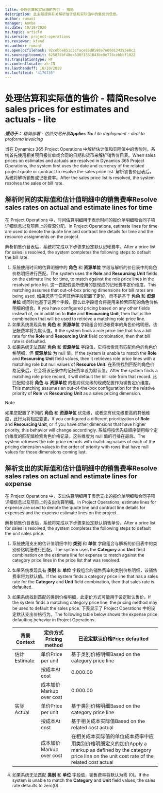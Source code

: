 ```yaml
---
title: 处理估算和实际值的售价 - 精简
description: 此主题提供有关解析估计值和实际值中的售价的信息。
author: rumant
manager: Annbe
ms.date: 10/19/2020
ms.topic: article
ms.service: project-operations
ms.reviewer: kfend
ms.author: rumant
ms.openlocfilehash: 92cebbe851c3cface86d0580e7e060134295e8c2
ms.sourcegitcommit: 625878bf48ea530f3381843be0e778cebbbf1922
ms.translationtype: HT
ms.contentlocale: zh-CN
ms.lasthandoff: 10/30/2020
ms.locfileid: "4176735"
---
```

# <a name="resolve-sales-prices-for-estimates-and-actuals---lite"></a><span data-ttu-id="f6f4a-103">处理估算和实际值的售价 - 精简</span><span class="sxs-lookup"><span data-stu-id="f6f4a-103">Resolve sales prices for estimates and actuals - lite</span></span>

<span data-ttu-id="f6f4a-104">_**适用于：** 精简部署 - 估价交易开票_</span><span class="sxs-lookup"><span data-stu-id="f6f4a-104">_**Applies To:** Lite deployment - deal to proforma invoicing_</span></span>

<span data-ttu-id="f6f4a-105">当在 Dynamics 365 Project Operations 中解析估计值和实际值中的售价时，系统首先使用相关项目报价单或合同的日期和货币来解析销售价目表。</span><span class="sxs-lookup"><span data-stu-id="f6f4a-105">When sales prices on estimates and actuals are resolved in Dynamics 365 Project Operations, the system first uses the date and currency of the related project quote or contract to resolve the sales price list.</span></span> <span data-ttu-id="f6f4a-106">解析销售价目表后，系统将解析销售或记帐费率。</span><span class="sxs-lookup"><span data-stu-id="f6f4a-106">After the sales price list is resolved, the system resolves the sales or bill rate.</span></span>

## <a name="resolve-sales-rates-on-actual-and-estimate-lines-for-time"></a><span data-ttu-id="f6f4a-107">解析时间的实际值和估计值明细中的销售费率</span><span class="sxs-lookup"><span data-stu-id="f6f4a-107">Resolve sales rates on actual and estimate lines for time</span></span>

<span data-ttu-id="f6f4a-108">在 Project Operations 中，时间估算明细用于表示时间的报价单明细和合同子项详细信息以及项目上的资源分配。</span><span class="sxs-lookup"><span data-stu-id="f6f4a-108">In Project Operations, estimate lines for time are used to denote the quote line and contract line details for time and the resource assignments on the project.</span></span>

<span data-ttu-id="f6f4a-109">解析销售价目表后，系统将完成以下步骤来设定默认记帐费率。</span><span class="sxs-lookup"><span data-stu-id="f6f4a-109">After a price list for sales is resolved, the system completes the following steps to default the bill rate.</span></span>

1. <span data-ttu-id="f6f4a-110">系统使用时间的估算明细中的 **角色** 和 **资源单位** 字段与解析的价目表中的角色价格明细进行匹配。</span><span class="sxs-lookup"><span data-stu-id="f6f4a-110">The system uses the **Role** and **Resourcing Unit** fields on the estimate line for time, to match against the role price lines in the resolved price list.</span></span> <span data-ttu-id="f6f4a-111">这一匹配假设所使用的是现成的记帐费率定价维度。</span><span class="sxs-lookup"><span data-stu-id="f6f4a-111">This matching assumes that out-of-box pricing dimensions for bill rates are being used.</span></span> <span data-ttu-id="f6f4a-112">如果您基于任何其他字段配置了定价，而不是基于 **角色** 和 **资源单位** 或同时也基于这两个字段，那么此字段组合将是用来检索匹配的角色价格明细的组合。</span><span class="sxs-lookup"><span data-stu-id="f6f4a-112">If you have configured pricing based on any other fields instead of, or in addition to **Role** and **Resourcing Unit**, then that is the combination that will be used to retrieve a matching role price line.</span></span>
2. <span data-ttu-id="f6f4a-113">如果系统发现具有 **角色** 和 **资源单位** 字段组合的记帐费率的角色价格明细，该记帐费率将为默认值。</span><span class="sxs-lookup"><span data-stu-id="f6f4a-113">If the system finds a role price line that has a bill rate for the **Role** and **Resourcing Unit** field combination, then that bill rate is defaulted.</span></span>
3. <span data-ttu-id="f6f4a-114">如果系统无法匹配 **角色** 和 **资源单位** 字段值，它将检索具有匹配角色的角色价格明细，但 **资源单位** 为 null 值。</span><span class="sxs-lookup"><span data-stu-id="f6f4a-114">If the system is unable to match the **Role** and **Resourcing Unit** field values, then it retrieves role price lines with a matching role but null values of **Resource Unit**.</span></span> <span data-ttu-id="f6f4a-115">在系统找到匹配的角色价格记录后，它会将该记录中的记帐费率设为默认值。</span><span class="sxs-lookup"><span data-stu-id="f6f4a-115">After the system finds a matching role price record, it will default the bill rate from that record.</span></span> <span data-ttu-id="f6f4a-116">此匹配假设将 **角色** 与 **资源单位** 的相对优先级的现成配置作为销售定价维度。</span><span class="sxs-lookup"><span data-stu-id="f6f4a-116">This matching assumes an out-of-the-box configuration for the relative priority of **Role** vs **Resourcing Unit** as a sales pricing dimension.</span></span>

> [!NOTE]
> <span data-ttu-id="f6f4a-117">如果您配置了不同的 **角色** 和 **资源单位** 优先级，或者您有优先级更高的其他维度，此行为将相应变更。</span><span class="sxs-lookup"><span data-stu-id="f6f4a-117">If you configured a different prioritization of **Role** and **Resourcing Unit**, or if you have other dimensions that have higher priority, this behavior will change accordingly.</span></span> <span data-ttu-id="f6f4a-118">系统将按优先级顺序使用每个定价维度的匹配值检索角色价格记录，这些维度为 null 值的行排在最后。</span><span class="sxs-lookup"><span data-stu-id="f6f4a-118">The system retrieves the role price records with matching values of each of the pricing dimension values in the order of priority with rows that have null values for those dimensions coming last.</span></span>

## <a name="resolve-sales-rates-on-actual-and-estimate-lines-for-expense"></a><span data-ttu-id="f6f4a-119">解析支出的实际值和估计值明细中的销售费率</span><span class="sxs-lookup"><span data-stu-id="f6f4a-119">Resolve sales rates on actual and estimate lines for expense</span></span>

<span data-ttu-id="f6f4a-120">在 Project Operations 中，支出估算明细用于表示支出的报价单明细和合同子项详细信息以及项目上的支出估算明细。</span><span class="sxs-lookup"><span data-stu-id="f6f4a-120">In Project Operations, estimate lines for expense are used to denote the quote line and contract line details for expenses and the expense estimate lines on the project.</span></span>

<span data-ttu-id="f6f4a-121">解析销售价目表后，系统将完成以下步骤来设定默认销售单价。</span><span class="sxs-lookup"><span data-stu-id="f6f4a-121">After a price list for sales is resolved, the system completes the following steps to default the unit sales price.</span></span>

1. <span data-ttu-id="f6f4a-122">系统使用支出的估计值明细中的 **类别** 和 **单位** 字段组合与解析的价目表中的类别价格明细进行匹配。</span><span class="sxs-lookup"><span data-stu-id="f6f4a-122">The system uses the **Category** and **Unit** field combination on the estimate line for expense to match against the category price lines in the price list that was resolved.</span></span>
2. <span data-ttu-id="f6f4a-123">如果系统发现具有 **类别** 和 **单位** 字段组合的销售费率的类别价格明细，该销售费率将为默认值。</span><span class="sxs-lookup"><span data-stu-id="f6f4a-123">If the system finds a category price line that has a sales rate for the **Category** and **Unit** field combination, then that sales rate is defaulted.</span></span>
3. <span data-ttu-id="f6f4a-124">如果系统找到匹配的类别价格明细，此定价方式可能用于设定默认售价。</span><span class="sxs-lookup"><span data-stu-id="f6f4a-124">If the system finds a matching category price line, the pricing method may be used to default the sales price.</span></span> <span data-ttu-id="f6f4a-125">下表显示了 Project Operations 中的设定默认支出价格行为。</span><span class="sxs-lookup"><span data-stu-id="f6f4a-125">The following table below shows the expense price defaulting behavior in Project Operations.</span></span>

    | <span data-ttu-id="f6f4a-126">背景</span><span class="sxs-lookup"><span data-stu-id="f6f4a-126">Context</span></span> | <span data-ttu-id="f6f4a-127">定价方式</span><span class="sxs-lookup"><span data-stu-id="f6f4a-127">Pricing method</span></span> | <span data-ttu-id="f6f4a-128">已设定默认价格</span><span class="sxs-lookup"><span data-stu-id="f6f4a-128">Price defaulted</span></span> |
    | --- | --- | --- |
    | <span data-ttu-id="f6f4a-129">估计</span><span class="sxs-lookup"><span data-stu-id="f6f4a-129">Estimate</span></span> | <span data-ttu-id="f6f4a-130">单价</span><span class="sxs-lookup"><span data-stu-id="f6f4a-130">Price per unit</span></span> | <span data-ttu-id="f6f4a-131">基于类别价格明细</span><span class="sxs-lookup"><span data-stu-id="f6f4a-131">Based on the category price line</span></span> |
    | &nbsp; | <span data-ttu-id="f6f4a-132">按成本</span><span class="sxs-lookup"><span data-stu-id="f6f4a-132">At cost</span></span> | <span data-ttu-id="f6f4a-133">0.00</span><span class="sxs-lookup"><span data-stu-id="f6f4a-133">0.00</span></span> |
    | &nbsp; | <span data-ttu-id="f6f4a-134">成本加价</span><span class="sxs-lookup"><span data-stu-id="f6f4a-134">Markup over cost</span></span> | <span data-ttu-id="f6f4a-135">0.00</span><span class="sxs-lookup"><span data-stu-id="f6f4a-135">0.00</span></span> |
    | <span data-ttu-id="f6f4a-136">实际</span><span class="sxs-lookup"><span data-stu-id="f6f4a-136">Actual</span></span> | <span data-ttu-id="f6f4a-137">单价</span><span class="sxs-lookup"><span data-stu-id="f6f4a-137">Price per unit</span></span> | <span data-ttu-id="f6f4a-138">基于类别价格明细</span><span class="sxs-lookup"><span data-stu-id="f6f4a-138">Based on the category price line</span></span> |
    | &nbsp; | <span data-ttu-id="f6f4a-139">按成本</span><span class="sxs-lookup"><span data-stu-id="f6f4a-139">At cost</span></span> | <span data-ttu-id="f6f4a-140">基于相关成本实际值</span><span class="sxs-lookup"><span data-stu-id="f6f4a-140">Based on the related cost actual</span></span> |
    | &nbsp; | <span data-ttu-id="f6f4a-141">成本加价</span><span class="sxs-lookup"><span data-stu-id="f6f4a-141">Markup over cost</span></span> | <span data-ttu-id="f6f4a-142">在相关成本实际值的单位成本费率中应用类别价格明细定义的加价</span><span class="sxs-lookup"><span data-stu-id="f6f4a-142">Apply a markup as defined by the category price line on the unit cost rate of the related cost actual</span></span> |

4. <span data-ttu-id="f6f4a-143">如果系统无法匹配 **类别** 和 **单位** 字段值，销售费率将默认为零 (0)。</span><span class="sxs-lookup"><span data-stu-id="f6f4a-143">If the system is unable to match the **Category** and **Unit** field values, the sales rate defaults to zero(0).</span></span>
